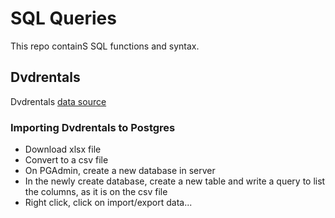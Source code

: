 # SQL Queries
This repo containS SQL functions and syntax.
## Dvdrentals
Dvdrentals [data source](https://www.postgresqltutorial.com/postgresql-getting-started/postgresql-sample-database/)

### Importing Dvdrentals to Postgres
* Download xlsx file
* Convert to a csv file
* On PGAdmin, create a new database in server
* In the newly create database, create a new table and write a query to list the columns, as it is on the csv file
* Right click, click on import/export data...